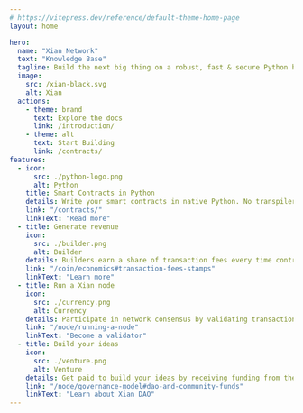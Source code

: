 ```yaml
---
# https://vitepress.dev/reference/default-theme-home-page
layout: home

hero:
  name: "Xian Network"
  text: "Knowledge Base"
  tagline: Build the next big thing on a robust, fast & secure Python blockchain.
  image:
    src: /xian-black.svg
    alt: Xian
  actions:
    - theme: brand
      text: Explore the docs
      link: /introduction/
    - theme: alt
      text: Start Building
      link: /contracts/
features:
  - icon: 
      src: ./python-logo.png
      alt: Python
    title: Smart Contracts in Python
    details: Write your smart contracts in native Python. No transpiler necessary.
    link: "/contracts/"
    linkText: "Read more"
  - title: Generate revenue
    icon:
      src: ./builder.png
      alt: Builder
    details: Builders earn a share of transaction fees every time contracts they wrote are used.
    link: "/coin/economics#transaction-fees-stamps"
    linkText: "Learn more"
  - title: Run a Xian node
    icon:
      src: ./currency.png
      alt: Currency
    details: Participate in network consensus by validating transactions & earn rewards.
    link: "/node/running-a-node"
    linkText: "Become a validator"
  - title: Build your ideas
    icon:
      src: ./venture.png
      alt: Venture
    details: Get paid to build your ideas by receiving funding from the Xian DAO.
    link: "/node/governance-model#dao-and-community-funds"
    linkText: "Learn about Xian DAO"
---
```


